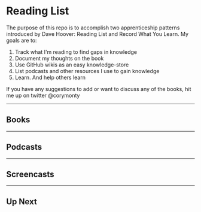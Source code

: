 # Reading List

The purpose of this repo is to accomplish two apprenticeship patterns introduced by Dave Hoover: Reading List and Record What You Learn. My goals are to:

1. Track what I'm reading to find gaps in knowledge
2. Document my thoughts on the book
3. Use GitHub wikis as an easy knowledge-store
4. List podcasts and other resources I use to gain knowledge
5. Learn. And help others learn

If you have any suggestions to add or want to discuss any of the books, hit me up on twitter @corymonty

***

## Books

***

## Podcasts

***

## Screencasts

***

## Up Next
